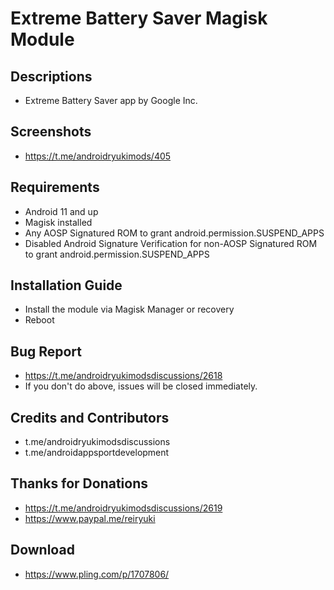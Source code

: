 # Extreme Battery Saver Magisk Module

## Descriptions
- Extreme Battery Saver app by Google Inc.

## Screenshots
- https://t.me/androidryukimods/405

## Requirements
- Android 11 and up
- Magisk installed
- Any AOSP Signatured ROM to grant android.permission.SUSPEND_APPS
- Disabled Android Signature Verification for non-AOSP Signatured ROM to grant android.permission.SUSPEND_APPS

## Installation Guide
- Install the module via Magisk Manager or recovery
- Reboot

## Bug Report
- https://t.me/androidryukimodsdiscussions/2618
- If you don't do above, issues will be closed immediately.

## Credits and Contributors
- t.me/androidryukimodsdiscussions
- t.me/androidappsportdevelopment

## Thanks for Donations
- https://t.me/androidryukimodsdiscussions/2619
- https://www.paypal.me/reiryuki

## Download
- https://www.pling.com/p/1707806/

